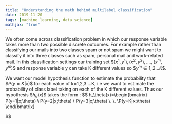 ```yaml
---
title: "Understanding the math behind multilabel classification"
date: 2019-11-20
tags: [machine learning, data science]
mathjax: "true"
---
```


We often come across classification problem in which our response variable takes more than two possible discrete outcomes. For example rather than classifying our mails into two classes spam or not spam we might want to classify it into three classes such as spam, personal mail and work-related mail.
In this classification settings our training set \$${(x^{1},y^{1}),(x^{2},y^{2}),....,(x^{m},y^{m})}$$ and response variable y can take K different values so \$$y^{m} \in {1,2...K}$$.

We want our model hypothesis function to estimate the probability that \$$P(y=K|x)$$ for each value of k=1,2,3....K, i.e we want to estimate the probability of class label taking on each of the K different values. Thus our hypothesis \$$h_\theta(x)$$ takes the form :
$$
h_\theta(x)=\begin{bmatrix} P(y=1|x;\theta)
\\ P(y=2|x;\theta)
\\ P(y=3|x;\theta)
\\.
\\.
\\P(y=K|x;\theta)
\end{bmatrix}

$$
